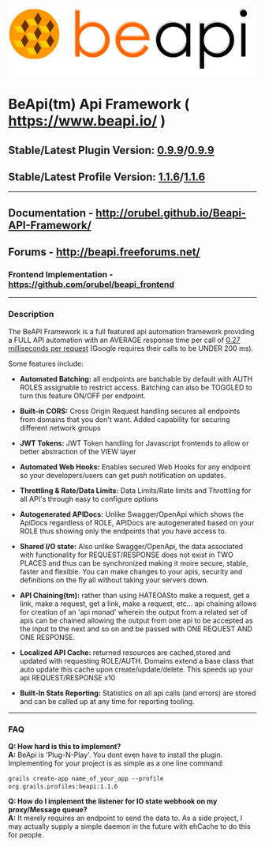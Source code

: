 
![alt text](https://github.com/orubel/logos/blob/master/beapi_logo_large.png)
# BeApi(tm) Api Framework ( https://www.beapi.io/ )
## Stable/Latest Plugin Version: [0.9.9](https://bintray.com/orubel/plugins/api-framework/0.9.9/link)/[0.9.9](https://bintray.com/orubel/plugins/api-framework/0.9.9/link)
## Stable/Latest Profile Version: [1.1.6](https://github.com/orubel/Beapi-Plugin-Profile)/[1.1.6](https://github.com/orubel/Beapi-Plugin-Profile)

***
## Documentation - http://orubel.github.io/Beapi-API-Framework/
## Forums - http://beapi.freeforums.net/

<!-- ### Backend Implementation - https://github.com/orubel/beapi_backend -->
### Frontend Implementation - https://github.com/orubel/beapi_frontend

***
### Description
The BeAPI Framework is a full featured api automation framework providing a FULL API automation with an AVERAGE response time per call of [0.27 milliseconds per request](https://www.flickr.com/photos/orubel/32194321787/in/dateposted-public/) (Google requires their calls to be UNDER 200 ms). 

Some features include:

- **Automated Batching:** all endpoints are batchable by default with AUTH ROLES assignable to restrict access. Batching can also be TOGGLED to turn this feature ON/OFF per endpoint.

- **Built-in CORS:** Cross Origin Request handling secures all endpoints from domains that you don't want. Added capability for securing different network groups

- **JWT Tokens:** JWT Token handling for Javascript frontends to allow or better abstraction of the VIEW layer

- **Automated Web Hooks:** Enables secured Web Hooks for any endpoint so your developers/users can get push notification on updates.

- **Throttling & Rate/Data Limits:** Data Limits/Rate limits and Throttling for all API's through easy to configure options

- **Autogenerated APIDocs:**  Unlike Swagger/OpenApi which shows the ApiDocs regardless of ROLE, APIDocs are autogenerated based on your ROLE thus showing only the endpoints that you have access to.

- **Shared I/O state:** Also unlike Swagger/OpenApi, the data associated with functionality for REQUEST/RESPONSE does not exist in TWO PLACES and thus can be synchronized making it moire secure, stable, faster and flexible. You can make changes to your apis, security and definitions on the fly all without taking your servers down.

- **API Chaining(tm):** rather than using HATEOASto make a request, get a link, make a request, get a link, make a request, etc... api chaining allows for creation of an 'api monad' wherein the output from a related set of apis can be chained allowing the output from one api to be accepted as the input to the next and so on and be passed with ONE REQUEST AND ONE RESPONSE.

- **Localized API Cache:** returned resources are cached,stored and updated with requesting ROLE/AUTH. Domains extend a base class that auto update this cache upon create/update/delete. This speeds up your api REQUEST/RESPONSE x10

- **Built-In Stats Reporting:** Statistics on all api calls (and errors) are stored and can be called up at any time for reporting tooling.

***

### FAQ

**Q: How hard is this to implement?**  
**A:** BeApi is 'Plug-N-Play'. You dont even have to install the plugin. Implementing for your project is as simple as a one line command:
```
grails create-app name_of_your_app --profile org.grails.profiles:beapi:1.1.6
```

**Q: How do I implement the listener for IO state webhook on my proxy/Message queue?**  
**A:** It merely requires an endpoint to send the data to. As a side project, I may actually supply a simple daemon in the future with ehCache to do this for people.

